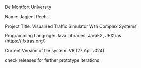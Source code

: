 De Montfort University

Name: Jagjeet Reehal

Project Title: Visualised Traffic Simulator With Complex Systems

Programming Language: Java
Libraries: JavaFX, JFXtras (https://jfxtras.org/)

Current Version of the system: V8 (27 Apr 2024)

check releases for further prototype iterations

